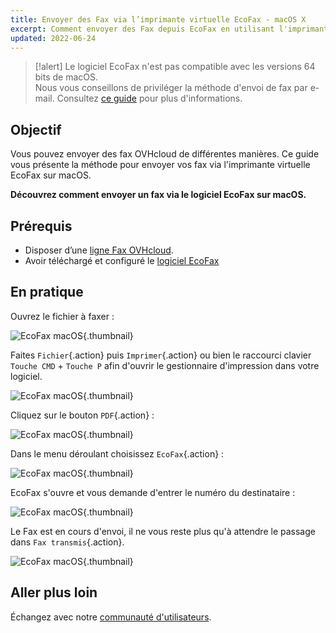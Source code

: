 ```yaml
---
title: Envoyer des Fax via l’imprimante virtuelle EcoFax - macOS X
excerpt: Comment envoyer des Fax depuis EcoFax en utilisant l'imprimante virtuelle - Version macOS X
updated: 2022-06-24
---
```


> [!alert]
> Le logiciel EcoFax n'est pas compatible avec les versions 64 bits de macOS.<br>
> Nous vous conseillons de priviléger la méthode d'envoi de fax par e-mail. Consultez [ce guide](/pages/web_cloud/phone_and_fax/fax/envoyer_des_fax_et_creer_des_campagnes_par_e_mail) pour plus d'informations.

## Objectif

Vous pouvez envoyer des fax OVHcloud de différentes manières. Ce guide vous présente la méthode pour envoyer vos fax via l'imprimante virtuelle EcoFax sur macOS.

**Découvrez comment envoyer un fax via le logiciel EcoFax sur macOS.**

## Prérequis

- Disposer d’une [ligne Fax OVHcloud](/links/telecom/fax).
- Avoir téléchargé et configuré le [logiciel EcoFax](/links/telecom/fax-ecofax)

## En pratique

Ouvrez le fichier à faxer :

![EcoFax macOS](images/img_2486.jpg){.thumbnail}

Faites `Fichier`{.action} puis `Imprimer`{.action} ou bien le raccourci clavier `Touche CMD` + `Touche P` afin d'ouvrir le gestionnaire d'impression dans votre logiciel.

![EcoFax macOS](images/img_2487.jpg){.thumbnail}

Cliquez sur le bouton `PDF`{.action} :

![EcoFax macOS](images/img_2488.jpg){.thumbnail}

Dans le menu déroulant choisissez `EcoFax`{.action} :

![EcoFax macOS](images/img_2489.jpg){.thumbnail}

EcoFax s'ouvre et vous demande d'entrer le numéro du destinataire :

![EcoFax macOS](images/img_2490.jpg){.thumbnail}

Le Fax est en cours d'envoi, il ne vous reste plus qu'à attendre le passage dans `Fax transmis`{.action}.

![EcoFax macOS](images/img_2491.jpg){.thumbnail}

## Aller plus loin

Échangez avec notre [communauté d'utilisateurs](/links/community).
